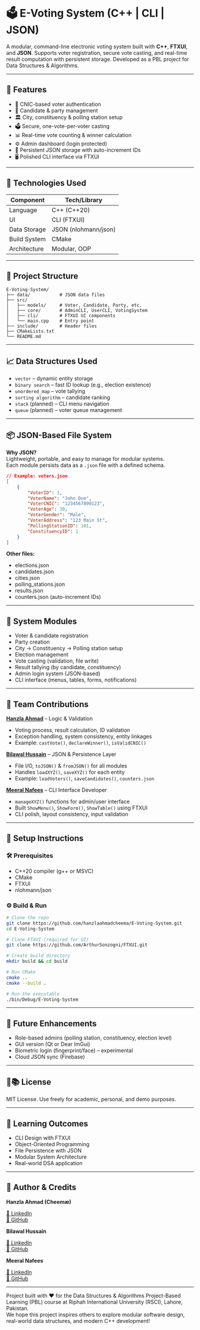 # 🗳️ E-Voting System (C++ | CLI | JSON)

A modular, command-line electronic voting system built with **C++**, **FTXUI**, and **JSON**. Supports voter registration, secure vote casting, and real-time result computation with persistent storage. Developed as a PBL project for Data Structures & Algorithms.

---

## 📌 Features

- 🔐 CNIC-based voter authentication
- 🧾 Candidate & party management
- 🏛️ City, constituency & polling station setup
- 🗳️ Secure, one-vote-per-voter casting
- 📊 Real-time vote counting & winner calculation
- ⚙️ Admin dashboard (login protected)
- 💾 Persistent JSON storage with auto-increment IDs
- 🖥️ Polished CLI interface via FTXUI

---

## 🧱 Technologies Used

| Component      | Tech/Library         |
|----------------|---------------------|
| Language       | C++ (C++20)         |
| UI             | CLI (FTXUI)         |
| Data Storage   | JSON (nlohmann/json)|
| Build System   | CMake               |
| Architecture   | Modular, OOP        |

---

## 📂 Project Structure

```
E-Voting-System/
├── data/           # JSON data files
├── src/
│   ├── models/     # Voter, Candidate, Party, etc.
│   ├── core/       # AdminCLI, UserCLI, VotingSystem
│   ├── cli/        # FTXUI UI components
│   └── main.cpp    # Entry point
├── include/        # Header files
├── CMakeLists.txt
└── README.md
```

---

## 📈 Data Structures Used

- `vector` – dynamic entity storage
- `binary search` – fast ID lookup (e.g., election existence)
- `unordered_map` – vote tallying
- `sorting algorithm` – candidate ranking
- `stack` (planned) – CLI menu navigation
- `queue` (planned) – voter queue management

---

## 📦 JSON-Based File System

**Why JSON?**  
Lightweight, portable, and easy to manage for modular systems.  
Each module persists data as a `.json` file with a defined schema.

```json
// Example: voters.json
[
    {
        "VoterID": 1,
        "VoterName": "John Doe",
        "VoterCNIC": "1234567890123",
        "VoterAge": 30,
        "VoterGender": "Male",
        "VoterAddress": "123 Main St",
        "PollingStationID": 101,
        "ConstituencyID": 1
    }
]
```

**Other files:**  
- elections.json  
- candidates.json  
- cities.json  
- polling_stations.json  
- results.json  
- counters.json (auto-increment IDs)

---

## 🧩 System Modules

- Voter & candidate registration
- Party creation
- City → Constituency → Polling station setup
- Election management
- Vote casting (validation, file write)
- Result tallying (by candidate, constituency)
- Admin login system (JSON-based)
- CLI interface (menus, tables, forms, notifications)

---

## 👥 Team Contributions

**[Hanzla Ahmad](https://github.com/hanzlaahmadcheema)** – Logic & Validation  
- Voting process, result calculation,   ID validation  
- Exception handling, system consistency, entity linkages  
- Example: `castVote()`, `declareWinner()`, `isValidCNIC()`

**[Bilawal Hussain](https://github.com/bilawal-11)** – JSON & Persistence Layer  
- File I/O, `toJSON()` & `fromJSON()` for all modules  
- Handles `loadXYZ()`, `saveXYZ()` for each entity  
- Example: `loadVoters()`, `saveCandidates()`, `counters.json`

**[Meeral Nafees](https://github.com/Me-raaal)** – CLI Interface Developer  
- `manageXYZ()` functions for admin/user interface  
- Built `ShowMenu()`, `ShowForm()`, `ShowTable()` using FTXUI  
- CLI polish, layout consistency, input validation

---

## 🚀 Setup Instructions

### 🛠 Prerequisites

- C++20 compiler (g++ or MSVC)
- CMake
- FTXUI
- nlohmann/json

### ⚙️ Build & Run

```sh
# Clone the repo
git clone https://github.com/hanzlaahmadcheema/E-Voting-System.git
cd E-Voting-System

# Clone FTXUI (required for UI)
git clone https://github.com/ArthurSonzogni/FTXUI.git

# Create build directory
mkdir build && cd build

# Run CMake
cmake ..
cmake --build .

# Run the executable
./bin/Debug/E-Voting-System
```

---

## 🎯 Future Enhancements

- Role-based admins (polling station, constituency, election level)
- GUI version (Qt or Dear ImGui)
- Biometric login (fingerprint/face) – experimental
- Cloud JSON sync (Firebase)

---

## 📄📚 License
MIT License.
Use freely for academic, personal, and demo purposes.

---

## 🧠 Learning Outcomes

- CLI Design with FTXUI
- Object-Oriented Programming
- File Persistence with JSON
- Modular System Architecture
- Real-world DSA application

---

## 👋 Author & Credits
**Hanzla Ahmad (Cheemæ)**  

[🔗 LinkedIn](https://www.linkedin.com/in/hanzlaahmadcheema)  
[📁 GitHub](https://github.com/hanzlaahmadcheema)  

**Bilawal Hussain**  

[🔗 LinkedIn](https://www.linkedin.com/in/bilawal-hussain-196825345)  
[📁 GitHub](https://github.com/bilawal-11)  

**Meeral Nafees**  

[🔗 LinkedIn](https://www.linkedin.com/in/meeral-nafees-a62965310)  
[📁 GitHub](https://github.com/Me-raaal)  

---

Project built with ❤️ for the Data Structures & Algorithms Project-Based Learning (PBL) course at Riphah International University (RSCI), Lahore, Pakistan.  
We hope this project inspires others to explore modular software design, real-world data structures, and modern C++ development!
